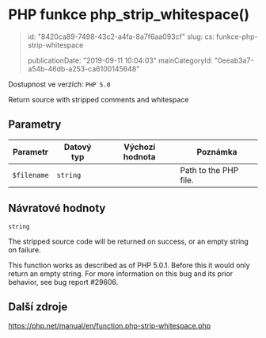 PHP funkce php_strip_whitespace()
=================================

> id: "8420ca89-7498-43c2-a4fa-8a7f6aa093cf"
> slug:
> 	cs: funkce-php-strip-whitespace
> 
> publicationDate: "2019-09-11 10:04:03"
> mainCategoryId: "0eeab3a7-a54b-46db-a253-ca6100145648"

Dostupnost ve verzích: `PHP 5.0`

Return source with stripped comments and whitespace


Parametry
--------------

| Parametr | Datový typ | Výchozí hodnota | Poznámka |
|-----|-----|-----|-----|
| `$filename` | `string` |  | Path to the PHP file. |


Návratové hodnoty
----------------

`string`

The stripped source code will be returned on success, or an empty string
on failure.
</p>
<p>
This function works as described as of PHP 5.0.1. Before this it would
only return an empty string. For more information on this bug and its
prior behavior, see bug report
#29606.

Další zdroje
------------

https://php.net/manual/en/function.php-strip-whitespace.php
